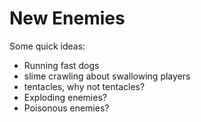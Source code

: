 # New Enemies
Some quick ideas:
* Running fast dogs
* slime crawling about swallowing players
* tentacles, why not tentacles?
* Exploding enemies?
* Poisonous enemies?